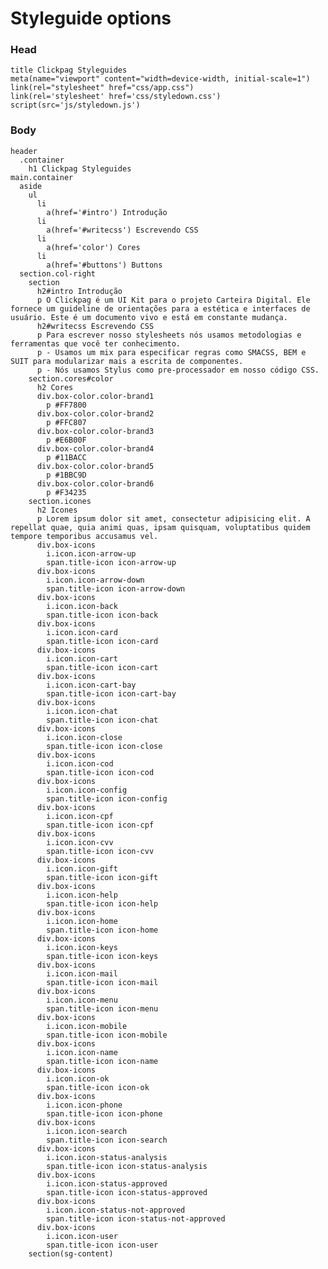 # Styleguide options

### Head

    title Clickpag Styleguides
    meta(name="viewport" content="width=device-width, initial-scale=1")
    link(rel="stylesheet" href="css/app.css")
    link(rel='stylesheet' href='css/styledown.css')
    script(src='js/styledown.js')

### Body

    header
      .container
        h1 Clickpag Styleguides
    main.container
      aside
        ul
          li
            a(href='#intro') Introdução
          li
            a(href='#writecss') Escrevendo CSS
          li
            a(href='color') Cores
          li
            a(href='#buttons') Buttons
      section.col-right
        section
          h2#intro Introdução
          p O Clickpag é um UI Kit para o projeto Carteira Digital. Ele fornece um guideline de orientações para a estética e interfaces de usuário. Este é um documento vivo e está em constante mudança.
          h2#writecss Escrevendo CSS
          p Para escrever nosso stylesheets nós usamos metodologias e ferramentas que você ter conhecimento.
          p - Usamos um mix para especificar regras como SMACSS, BEM e SUIT para modularizar mais a escrita de componentes.
          p - Nós usamos Stylus como pre-processador em nosso código CSS.
        section.cores#color
          h2 Cores
          div.box-color.color-brand1
            p #FF7800
          div.box-color.color-brand2
            p #FFC807
          div.box-color.color-brand3
            p #E6B00F
          div.box-color.color-brand4
            p #11BACC
          div.box-color.color-brand5
            p #1BBC9D
          div.box-color.color-brand6
            p #F34235
        section.icones
          h2 Icones
          p Lorem ipsum dolor sit amet, consectetur adipisicing elit. A repellat quae, quia animi quas, ipsam quisquam, voluptatibus quidem tempore temporibus accusamus vel.
          div.box-icons
            i.icon.icon-arrow-up
            span.title-icon icon-arrow-up
          div.box-icons
            i.icon.icon-arrow-down
            span.title-icon icon-arrow-down
          div.box-icons
            i.icon.icon-back
            span.title-icon icon-back
          div.box-icons
            i.icon.icon-card
            span.title-icon icon-card
          div.box-icons
            i.icon.icon-cart
            span.title-icon icon-cart
          div.box-icons
            i.icon.icon-cart-bay
            span.title-icon icon-cart-bay
          div.box-icons
            i.icon.icon-chat
            span.title-icon icon-chat
          div.box-icons
            i.icon.icon-close
            span.title-icon icon-close
          div.box-icons
            i.icon.icon-cod
            span.title-icon icon-cod
          div.box-icons
            i.icon.icon-config
            span.title-icon icon-config
          div.box-icons
            i.icon.icon-cpf
            span.title-icon icon-cpf
          div.box-icons
            i.icon.icon-cvv
            span.title-icon icon-cvv
          div.box-icons
            i.icon.icon-gift
            span.title-icon icon-gift
          div.box-icons
            i.icon.icon-help
            span.title-icon icon-help
          div.box-icons
            i.icon.icon-home
            span.title-icon icon-home
          div.box-icons
            i.icon.icon-keys
            span.title-icon icon-keys
          div.box-icons
            i.icon.icon-mail
            span.title-icon icon-mail
          div.box-icons
            i.icon.icon-menu
            span.title-icon icon-menu
          div.box-icons
            i.icon.icon-mobile
            span.title-icon icon-mobile
          div.box-icons
            i.icon.icon-name
            span.title-icon icon-name
          div.box-icons
            i.icon.icon-ok
            span.title-icon icon-ok
          div.box-icons
            i.icon.icon-phone
            span.title-icon icon-phone
          div.box-icons
            i.icon.icon-search
            span.title-icon icon-search
          div.box-icons
            i.icon.icon-status-analysis
            span.title-icon icon-status-analysis
          div.box-icons
            i.icon.icon-status-approved
            span.title-icon icon-status-approved
          div.box-icons
            i.icon.icon-status-not-approved
            span.title-icon icon-status-not-approved
          div.box-icons
            i.icon.icon-user
            span.title-icon icon-user
        section(sg-content)
